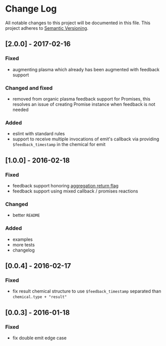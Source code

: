 # Change Log
All notable changes to this project will be documented in this file.
This project adheres to [Semantic Versioning](http://semver.org/).

## [2.0.0] - 2017-02-16
### Fixed
- augmenting plasma which already has been augmented with feedback support

### Changed and fixed
- removed from organic plasma feedback support for Promises, this resolves an issue of creating Promise instance when feedback is not needed

### Added
- eslint with standard rules
- support to receive multiple invocations of emit's callback via providing `$feedback_timestamp` in the chemical for emit


## [1.0.0] - 2016-02-18
### Fixed
- feedback support honoring [aggregation return flag](https://github.com/outbounder/organic-plasma/blob/5d14cf0d8eea32f8ecf8016637b01fdcee7dd101/README.md#chemical-aggregation)
- feedback support using mixed callback / promises reactions

### Changed
- better `README`

### Added
- examples
- more tests
- changelog


## [0.0.4] - 2016-02-17
### Fixed
- fix result chemical structure to use `$feedback_timestamp` separated than `chemical.type + "result"`


## [0.0.3] - 2016-01-18
### Fixed
- fix double emit edge case

